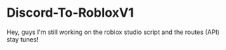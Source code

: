 # Discord-To-RobloxV1


Hey, guys I'm still working on the roblox studio script and the routes (API)
stay tunes!

